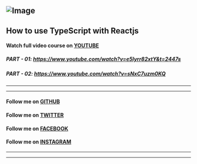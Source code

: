## ![Image](<https://firebasestorage.googleapis.com/v0/b/hamzzahussain.appspot.com/o/server%2FEasyCodePractice%2FECP_Text_Logo%20(600x97)%20.png?alt=media&token=ffde2da4-18bf-4909-bb8e-ce6b1aceade8>)

## How to use TypeScript with Reactjs

#### Watch full video course on [YOUTUBE](https://www.youtube.com/watch?v=e5lyrr82xtY&list=PLAwwygQ8gDudNuu5BxADPVXxEW_cbrh3X "Full playlist on youtube")
##### PART - 01: https://www.youtube.com/watch?v=e5lyrr82xtY&t=2447s
##### PART - 02: https://www.youtube.com/watch?v=sNxC7uzm0KQ

---

---

#### Follow me on [GITHUB](https://github.com/hamzaxeros)

#### Follow me on [TWITTER](https://twitter.com/hamzaxeros)

#### Follow me on [FACEBOOK](https://web.facebook.com/hamzaxeros01)

#### Follow me on [INSTAGRAM](https://instagram.com/hamzaxeros)

---

---
